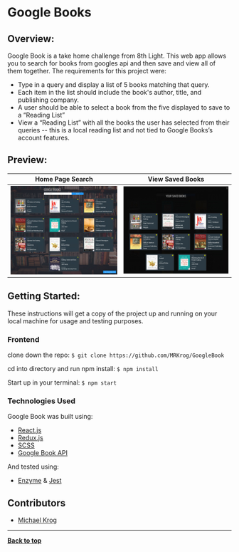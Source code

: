 # Google Books

## Overview:

Google Book is a take home challenge from 8th Light. This web app allows you to search for books from googles api and then save and view all of them together. The requirements for this project were:

- Type in a query and display a list of 5 books matching that query.
- Each item in the list should include the book's author, title, and publishing company.
- A user should be able to select a book from the five displayed to save to a “Reading List”
- View a “Reading List” with all the books the user has selected from their queries -- this is a local reading list and not tied to Google Books’s account features.

## Preview:

Home Page Search           |  View Saved Books
:-------------------------:|:-------------------------:
<img src="src/media/Home.jpg" alt="Home Page">  |  <img src="src/media/Favorite.jpg" alt="Favorite">

## Getting Started:

These instructions will get a copy of the project up and running on your local machine for usage and testing purposes.

### Frontend
clone down the repo: ```$ git clone https://github.com/MRKrog/GoogleBook```

cd into directory and run npm install: ```$ npm install```

Start up in your terminal: ```$ npm start ```


### Technologies Used
Google Book was built using:
- [React.js](https://reactjs.org/)
- [Redux.js](https://redux.js.org/)
- [SCSS](https://sass-lang.com/)
- [Google Book API](https://developers.google.com/maps/documentation/)

And tested using:
- [Enzyme](https://airbnb.io/enzyme/) & [Jest](https://airbnb.io/enzyme/docs/guides/jest.html)

## Contributors
- [Michael Krog](https://github.com/MRKrog)

---
**[Back to top](https://github.com/MRKrog/googleBooks/blob/master/README.md)**
